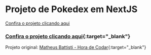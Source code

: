 # Projeto de Pokedex em NextJS

<a href="[url-do-link](https://next-js-projeto-poke-next.vercel.app/)" target="_blank">Confira o projeto clicando aqui</a>

### [Confira o projeto clicando aqui](https://next-js-projeto-poke-next.vercel.app/){:target="_blank"}

Projeto original: [Matheus Battisti - Hora de Codar](https://www.youtube.com/playlist?list=PLnDvRpP8BnezfJcfiClWskFOLODeqI_Ft){:target="_blank"}
